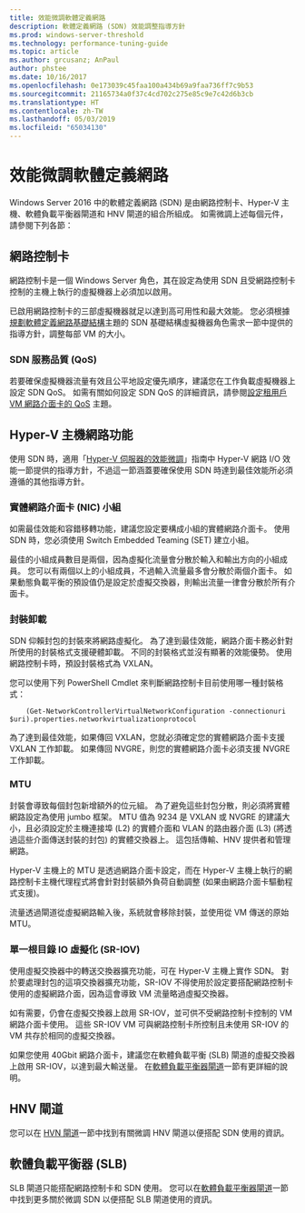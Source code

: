 ```yaml
---
title: 效能微調軟體定義網路
description: 軟體定義網路 (SDN) 效能調整指導方針
ms.prod: windows-server-threshold
ms.technology: performance-tuning-guide
ms.topic: article
ms.author: grcusanz; AnPaul
author: phstee
ms.date: 10/16/2017
ms.openlocfilehash: 0e173039c45faa100a434b69a9faa736ff7c9b53
ms.sourcegitcommit: 21165734a0f37c4cd702c275e85c9e7c42d6b3cb
ms.translationtype: HT
ms.contentlocale: zh-TW
ms.lasthandoff: 05/03/2019
ms.locfileid: "65034130"
---
```

# <a name="performance-tuning-software-defined-networks"></a>效能微調軟體定義網路

Windows Server 2016 中的軟體定義網路 (SDN) 是由網路控制卡、Hyper-V 主機、軟體負載平衡器閘道和 HNV 閘道的組合所組成。  如需微調上述每個元件，請參閱下列各節：

## <a name="network-controller"></a>網路控制卡

網路控制卡是一個 Windows Server 角色，其在設定為使用 SDN 且受網路控制卡控制的主機上執行的虛擬機器上必須加以啟用。

已啟用網路控制卡的三部虛擬機器就足以達到高可用性和最大效能。  您必須根據[規劃軟體定義網路基礎結構](../../../../networking/sdn/plan/Plan-a-Software-Defined-Network-Infrastructure.md)主題的 SDN 基礎結構虛擬機器角色需求一節中提供的指導方針，調整每部 VM 的大小。

### <a name="sdn-quality-of-service-qos"></a>SDN 服務品質 (QoS)

若要確保虛擬機器流量有效且公平地設定優先順序，建議您在工作負載虛擬機器上設定 SDN QoS。  如需有關如何設定 SDN QoS 的詳細資訊，請參閱[設定租用戶 VM 網路介面卡的 QoS](../../../../networking/sdn/manage/Configure-QoS-for-Tenant-VM-Network-Adapter.md) 主題。

## <a name="hyper-v-host-networking"></a>Hyper-V 主機網路功能

使用 SDN 時，適用「[Hyper-V 伺服器的效能微調](../../role/remote-desktop/session-hosts.md)」指南中 Hyper-V 網路 I/O 效能一節提供的指導方針，不過這一節涵蓋要確保使用 SDN 時達到最佳效能所必須遵循的其他指導方針。

### <a name="physical-network-adapter-nic-teaming"></a>實體網路介面卡 (NIC) 小組

如需最佳效能和容錯移轉功能，建議您設定要構成小組的實體網路介面卡。  使用 SDN 時，您必須使用 Switch Embedded Teaming (SET) 建立小組。  

最佳的小組成員數目是兩個，因為虛擬化流量會分散於輸入和輸出方向的小組成員。  您可以有兩個以上的小組成員，不過輸入流量最多會分散於兩個介面卡。  如果動態負載平衡的預設值仍是設定於虛擬交換器，則輸出流量一律會分散於所有介面卡。


### <a name="encapsulation-offloads"></a>封裝卸載

SDN 仰賴封包的封裝來將網路虛擬化。  為了達到最佳效能，網路介面卡務必針對所使用的封裝格式支援硬體卸載。  不同的封裝格式並沒有顯著的效能優勢。  使用網路控制卡時，預設封裝格式為 VXLAN。

您可以使用下列 PowerShell Cmdlet 來判斷網路控制卡目前使用哪一種封裝格式：

``` syntax
    (Get-NetworkControllerVirtualNetworkConfiguration -connectionuri $uri).properties.networkvirtualizationprotocol
```

為了達到最佳效能，如果傳回 VXLAN，您就必須確定您的實體網路介面卡支援 VXLAN 工作卸載。  如果傳回 NVGRE，則您的實體網路介面卡必須支援 NVGRE 工作卸載。

### <a name="mtu"></a>MTU

封裝會導致每個封包新增額外的位元組。  為了避免這些封包分散，則必須將實體網路設定為使用 jumbo 框架。  MTU 值為 9234 是 VXLAN 或 NVGRE 的建議大小，且必須設定於主機連接埠 (L2) 的實體介面和 VLAN 的路由器介面 (L3) (將透過這些介面傳送封裝的封包) 的實體交換器上。  這包括傳輸、HNV 提供者和管理網路。

Hyper-V 主機上的 MTU 是透過網路介面卡設定，而在 Hyper-V 主機上執行的網路控制卡主機代理程式將會針對封裝額外負荷自動調整 (如果由網路介面卡驅動程式支援)。  

流量透過閘道從虛擬網路輸入後，系統就會移除封裝，並使用從 VM 傳送的原始 MTU。

### <a name="single-root-io-virtualization-sr-iov"></a>單一根目錄 IO 虛擬化 (SR-IOV)

使用虛擬交換器中的轉送交換器擴充功能，可在 Hyper-V 主機上實作 SDN。  對於要處理封包的這項交換器擴充功能，SR-IOV 不得使用於設定要搭配網路控制卡使用的虛擬網路介面，因為這會導致 VM 流量略過虛擬交換器。

如有需要，仍會在虛擬交換器上啟用 SR-IOV，並可供不受網路控制卡控制的 VM 網路介面卡使用。  這些 SR-IOV VM 可與網路控制卡所控制且未使用 SR-IOV 的 VM 共存於相同的虛擬交換器。

如果您使用 40Gbit 網路介面卡，建議您在軟體負載平衡 (SLB) 閘道的虛擬交換器上啟用 SR-IOV，以達到最大輸送量。  在[軟體負載平衡器閘道](slb-gateway-performance.md)一節有更詳細的說明。

## <a name="hnv-gateways"></a>HNV 閘道

您可以在 [HVN 閘道](hnv-gateway-performance.md)一節中找到有關微調 HNV 閘道以便搭配 SDN 使用的資訊。

## <a name="software-load-balancer-slb"></a>軟體負載平衡器 (SLB)

SLB 閘道只能搭配網路控制卡和 SDN 使用。  您可以在[軟體負載平衡器閘道](slb-gateway-performance.md)一節中找到更多關於微調 SDN 以便搭配 SLB 閘道使用的資訊。
